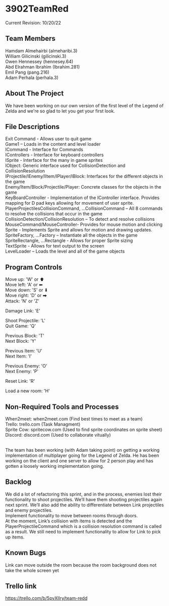 # 3902TeamRed

Current Revision: 10/20/22

<!-- TEAM MEMBERS -->
## Team Members

Hamdam Almehairbi (almeharibi.3) <br/>
William Gilicinski (gilicinski.3) <br/>
Owen Hennessey (hennesey.64) <br/>
Abd Elrahman Ibrahim (Ibrahim.281) <br/>
Emil Pang (pang.216) <br/>
Adam Perhala (perhala.3) <br/>


<!-- ABOUT THE PROJECT -->
## About The Project

We have been working on our own version of the first level of the Legend of Zelda and we're so glad to let you get your first look.


<!-- FILE DESCRIPTIONS -->
## File Descriptions

Exit Command - Allows user to quit game <br/>
Game1 – Loads in the content and level loader <br/>
ICommand - Interface for Commands <br/>
IControllers - Interface for keyboard controllers <br/>
ISprite - Interface for the many in game sprites <br/>
IObject: Generic interface used for CollisionDetection and CollisionResolution <br/>
IProjectile/IEnemy/IItem/IPlayer/IBlock: Interfaces for the different objects in the game <br/>
Enemy/Item/Block/Projectile/Player: Concrete classes for the objects in the game <br/>
KeyBoardController - Implementation of the IController interface. Provides mapping for D pad keys allowing for movement of user sprite. <br/>
PlayerProjectilesCollisionCommand, …CollisionCommand – All 8 commands to resolve the collisions that occur in the game <br/>
CollisionDetection/CollisionResolution – To detect and resolve collisions <br/>
MouseCommand/MouseController- Provides for mouse motion and clicking <br/>
Sprite - Implements Sprite and allows for motion and drawing updates. <br/>
SpriteFactory, …Factory – Instantiate all the objects in the game<br/>
SpriteRectangle, …Rectangle - Allows for proper Sprite sizing <br/>
TextSprite - Allows for text output to the screen <br/>
LevelLoader – Loads the level and all of the game objects <br/>

<!-- PROGRAM CONTROLS -->
## Program Controls

Move up:    'W' or ⬆ <br/>
Move left:  'A' or ⬅ <br/>
Move down:  'S' or ⬇ <br/>
Move right: 'D' or ⮕ <br/>
Attack:     'N' or 'Z' <br/>

Damage Link: 'E' <br/>

Shoot Projectile: 'L' <br/>
Quit Game: 'Q' <br/>

Previous Block: 'T' <br/>
Next Block: 'Y' <br/>

Previous Item: 'U' <br/>
Next Item: 'I' <br/>

Previous Enemy: 'O' <br/>
Next Enemy: 'P' <br/>

Reset Link: 'R' <br/>

Load a new room: 'H' <br/>

<!-- NON-REQUIRED TOOLS AND PROCESSES -->
## Non-Required Tools and Processes

When2meet:   when2meet.com  (Find best times to meet as a team) <br/>
Trello:      trello.com     (Task Managment)  <br/>
Sprite Cow:  spritecow.com  (Used to find sprite coordinates on sprite sheet) <br/>
Discord:     discord.com    (Used to collaborate vitually) <br/> <br/>

The team has been working (with Adam taking point) on getting a working implementation of multiplayer going for the Legend of Zelda.  He has been working on the client and one server to allow for 2 person play and has gotten a loosely working implementation going.

## Backlog
We did a lot of refactoring this sprint, and in the process, enemies lost their functionality to shoot projectiles. We’ll have them shooting projectiles again next sprint. We’ll also add the ability to differentiate between Link projectiles and enemy projectiles. </br>
Implement functionality to move between rooms through doors.</br>
At the moment, Link’s collision with items is detected and the PlayerProjectileCommand which is a collision resolution command is called as a result. We still need to implement functionality to allow for Link to pick up items.</br>


<!-- KNOWN BUGS -->
## Known Bugs
Link can move outside the room because the room background does not take the whole screen yet</br>

## Trello link
https://trello.com/b/5pvXlIry/team-redd

